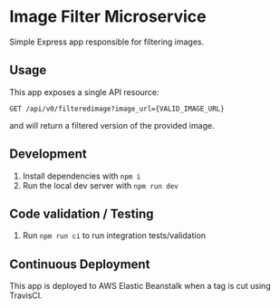 # Image Filter Microservice

Simple Express app responsible for filtering images.

## Usage

This app exposes a single API resource:
```
GET /api/v0/filteredimage?image_url={VALID_IMAGE_URL}
```

and will return a filtered version of the provided image.

## Development

1. Install dependencies with `npm i`
2. Run the local dev server with `npm run dev`

## Code validation / Testing

1. Run `npm run ci` to run integration tests/validation

## Continuous Deployment

This app is deployed to AWS Elastic Beanstalk when a tag is cut using TravisCI.

